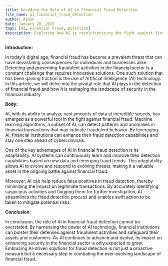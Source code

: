 ```yaml
---
title: Decoding the Role of AI in Financial Fraud Detection
file_name: ai_financial_fraud_detection
author: AIGen
date: January 20, 2025
tags: [AI, Financial Fraud, Detection]
description: Exploring how AI is revolutionizing the fight against financial fraud.
---
```


**Introduction:**

In today's digital age, financial fraud has become a prevalent threat that can have devastating consequences for individuals and businesses alike. Detecting and preventing fraudulent activities in the financial sector is a constant challenge that requires innovative solutions. One such solution that has been gaining traction is the use of Artificial Intelligence (AI) technology. In this article, we will delve into the pivotal role that AI plays in the detection of financial fraud and how it is reshaping the landscape of security in the financial industry.

**Body:**

AI, with its ability to analyze vast amounts of data at incredible speeds, has emerged as a powerful tool in the fight against financial fraud. Machine learning algorithms, a subset of AI, can detect patterns and anomalies in financial transactions that may indicate fraudulent behavior. By leveraging AI, financial institutions can enhance their fraud detection capabilities and stay one step ahead of cybercriminals.

One of the key advantages of AI in financial fraud detection is its adaptability. AI systems can continuously learn and improve their detection capabilities based on new data and emerging fraud trends. This adaptability allows AI to evolve and respond to evolving threats, making it a valuable asset in the ongoing battle against financial fraud.

Moreover, AI can help reduce false positives in fraud detection, thereby minimizing the impact on legitimate transactions. By accurately identifying suspicious activities and flagging them for further investigation, AI streamlines the fraud detection process and enables swift action to be taken to mitigate potential risks.

**Conclusion:**

In conclusion, the role of AI in financial fraud detection cannot be overstated. By harnessing the power of AI technology, financial institutions can bolster their defenses against fraudulent activities and safeguard their assets and customers. As AI continues to advance and evolve, its impact on enhancing security in the financial sector is only expected to grow. Embracing AI-driven solutions for fraud detection is not just a proactive measure but a necessary step in combating the ever-evolving landscape of financial fraud.